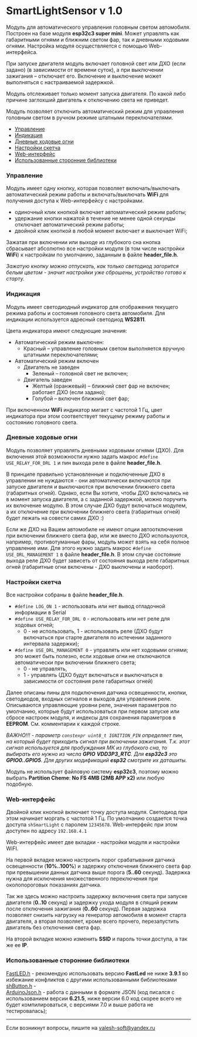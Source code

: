# SmartLightSensor v 1.0

Модуль для автоматического управления головным светом автомобиля. Построен на базе модуля **esp32c3 super mini**. Может управлять как габаритными огнями и ближним светом фар, так и дневными ходовыми огнями. Настройка модуля осуществляется с помощью Web-интерфейса.

При запуске двигателя модуль включает головной свет или ДХО (если задано) (в зависимости от времени суток), а при выключении зажигания – отключает его. Включение и выключение может выполняться с настраиваемой задержкой.

Модуль отслеживает только момент запуска двигателя. По какой либо причине заглохший двигатель к отключению света не приведет.

Модуль позволяет отключить автоматический режим для управления головным светом в ручном режиме штатными переключателями.

- [Управление](#управление)
- [Индикация](#индикация)
- [Дневные ходовые огни](#дневные-ходовые-огни)
- [Настройки скетча](#настройки-скетча)
- [Web-интерфейс](#web-интерфейс)
- [Использованные сторонние библиотеки](#использованные-сторонние-библиотеки)


### Управление

Модуль имеет одну кнопку, которая позволяет включать/выключать автоматический режим работы и включать/выключать **WiFi** для получения доступа к Web-интерфейсу с настройками.
- одиночный клик кнопкой включает автоматический режим работы;
- удержание кнопки нажатой в течение не менее одной секунды отключает автоматический режим работы;
- двойной клик кнопкой в любой момент включает и выключает WiFi;

Зажатая при включении или выходе из глубокого сна кнопка сбрасывает абсолютно все настройки модуля (в том числе настройки **WiFi**) к настройкам по умолчанию, заданным в файле **header_file.h**.

*Зажатую кнопку можно отпускать, как только светодиод загорится белым цветом - значит настройки уже сброшены, устройство готово к старту.*


### Индикация

Модуль имеет светодиодный индикатор для отображения текущего режима работы и состояния головного света автомобиля. Для индикации используется адресный светодиод **WS2811**.

Цвета индикатора имеют следующие значения:
- Автоматический режим выключен:
  - Красный – управление головным светом выполняется вручную штатными переключателями;
- Автоматический режим включен
  - Двигатель не заведен
    -	Зеленый – головной свет не включен;
  - Двигатель заведен
    - Желтый (оранжевый) – ближний свет фар не включен; работает ДХО (если задано);
    - Голубой – включен ближний свет фар;

При включенном **WiFi** индикатор мигает с частотой 1 Гц, цвет индикатора при этом соответствует текущему режиму работы и состоянию головного света.


### Дневные ходовые огни

Модуль позволяет управлять дневными ходовыми огнями (ДХО). Для включения этой возможности нужно задать макрос `#define USE_RELAY_FOR_DRL 1` и пин выхода реле в файле **header_file.h**.

В принципе правильно установленные и подключенные ДХО в управлении не нуждаются - они автоматически включаются при запуске двигателя и выключаются при включении ближнего света (габаритных огней). Однако, если Вы хотите, чтобы ДХО включались не в момент запуска двигателя, а с заданной задержкой, можно поручить их включение модулю. В этом случае ДХО будут включаться модулем, а их отключение при включении ближнего света (габаритных огней) будет лежать на совести самих ДХО :)

Если же ДХО на Вашем автомобиле не имеют опции автоотключения при включении ближнего света фар, или же вместо ДХО используются, например, противотуманные фары, модуль может взять на себя полное управление ими. Для этого нужно задать макрос `#define USE_DRL_MANAGEMENT 1` в файле **header_file.h**. В этом случае состояние выхода реле ДХО будет зависеть от состояния выхода реле габаритных огней (габаритные огни включены - ДХО выключены и наоборот).


### Настройки скетча

Все настройки собраны в файле  **header_file.h**.

- `#define LOG_ON 1` - использовать или нет вывод отладочной информации в Serial
- `#define USE_RELAY_FOR_DRL 0`  - использовать или нет реле для ходовых огней; 
  - 0 - не использовать, 1 - использовать реле (ДХО будут включаться при старте двигателя по истечении заданного интервала задержки);
- `#define USE_DRL_MANAGEMENT 0` - управлять или нет ходовыми огнями; это может быть полезно, если ходовые огни не отключаются автоматически при включении ближнего света; 
  - 0 - не управлять, 
  - 1 - управлять (ДХО будут включаться и выключаться в зависимости от состояния реле габаритных огней)

Далее описаны пины для подключения датчика освещенности, кнопки, светодиодов, входных сигналов и выходов для управления реле. Описываются управляющие уровни реле, значения параметров по умолчанию, которые будут использоваться при первом запуске или сбросе настроек модуля, и индексы для сохранения параметров в **EEPROM**. См. комментарии к каждой строке.

*ВАЖНО!!! - параметр `constexpr uint8_t IGNITION_PIN` определяет пин, на который будет приходить сигнал при включении зажигания. Т.к. этот сигнал используется для пробуждения МК из глубокого сна, то выбирать его нужно из числа **GPIO** **VDD3P3_RTC**. Для **esp32c3** это **GPIO0..GPIO5**. Для других модификаций **esp32** смотрите их даташиты.*

Модуль не использует файловую систему **esp32c3**, поэтому можно выбрать **Partition Cheme**: **No FS 4MB (2MB APP x2)** или любую подобную.


### Web-интерфейс

Двойной клик кнопкой включает точку доступа модуля. Светодиод при этом начинает моргать с частотой 1 Гц. По умолчанию создается точка доступа `shSmartLight` с паролем `12345678`. Web-интерфейс при этом доступен по адресу `192.168.4.1`

Web-интерфейс имеет две вкладки - настройки модуля и настройки WiFI.

На первой вкладке можно настроить порог срабатывания датчика освещенности (**10%..100%**) и задержку отключения ближнего света фар при превышении данных датчика выше порога (**5..60** секунд). Задержка нужна для исключения множественного переключения при околопороговых показаниях датчика.

Так же здесь можно настроить задержку включения света при запуске двигателя (**0..10** секунд) и задержку ухода модуля в спящий режим после отключения зажигания (**0..60** секунд). Первая задержка позволяет снизить нагрузку на генератор автомобиля в момент старта двигателя, а вторая позволяет, кроме всего прочего, перезапустить двигатель без отключения света фар.

На второй вкладке можно изменить **SSID** и пароль точки доступа, а так же ее **IP**.


### Использованные сторонние библиотеки

[FastLED.h](https://github.com/FastLED/FastLED) - рекомендую использовать версию **FastLed** не ниже **3.9.1** во избежание конфликтов с другими использованными библиотеками<br>
[shButton.h](https://github.com/VAleSh-Soft/shButton) - <br>
[ArduinoJson.h](https://github.com/bblanchon/ArduinoJson) -  работа с данными в формате JSON (код писался с использованием версии **6.21.5**, ниже версии 6.0 код скорее всего не будет компилироваться, с версиями 7.0 и выше работа не тестировалась);<br>

***

Если возникнут вопросы, пишите на valesh-soft@yandex.ru 
